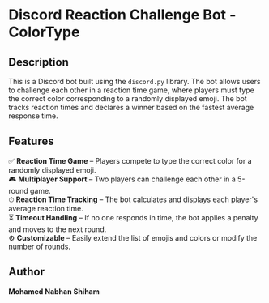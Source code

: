 # Discord Reaction Challenge Bot - ColorType  

## Description  
This is a Discord bot built using the `discord.py` library. The bot allows users to challenge each other in a reaction time game, where players must type the correct color corresponding to a randomly displayed emoji. The bot tracks reaction times and declares a winner based on the fastest average response time.  

## Features  
✅ **Reaction Time Game** – Players compete to type the correct color for a randomly displayed emoji.  
🎮 **Multiplayer Support** – Two players can challenge each other in a 5-round game.  
⏱ **Reaction Time Tracking** – The bot calculates and displays each player's average reaction time.  
⏳ **Timeout Handling** – If no one responds in time, the bot applies a penalty and moves to the next round.  
⚙ **Customizable** – Easily extend the list of emojis and colors or modify the number of rounds.  

## Author  
**Mohamed Nabhan Shiham**  
